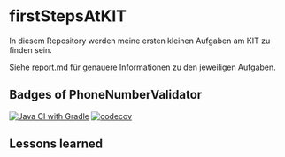 # firstStepsAtKIT
In diesem Repository werden meine ersten kleinen Aufgaben am KIT zu finden sein.

Siehe [report.md](report.md) für genauere Informationen zu den jeweiligen Aufgaben.

## Badges of PhoneNumberValidator
[![Java CI with Gradle](https://github.com/maximilianiKIT/firstStepsAtKIT/actions/workflows/gradle.yml/badge.svg?branch=main&event=push)](https://github.com/maximilianiKIT/firstStepsAtKIT/actions/workflows/gradle.yml)
[![codecov](https://codecov.io/gh/maximilianiKIT/firstStepsAtKIT/branch/main/graph/badge.svg?token=CXR05SUR7I)](https://codecov.io/gh/maximilianiKIT/firstStepsAtKIT)

## Lessons learned
